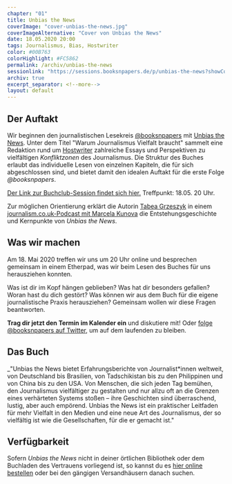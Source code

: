 ```yaml
---
chapter: "01"
title: Unbias the News
coverImage: "cover-unbias-the-news.jpg"
coverImageAlternative: "Cover von Unbias the News"
date: 18.05.2020 20:00
tags: Journalismus, Bias, Hostwriter
color: #00B763
colorHighlight: #FC5862
permalink: /archiv/unbias-the-news
sessionlink: "https://sessions.booksnpapers.de/p/unbias-the-news?showControls=true&showChat=true&showLineNumbers=true&useMonospaceFont=false"
archiv: true
excerpt_separator: <!--more-->
layout: default
---
```


<section markdown="1">

## Der Auftakt

Wir beginnen den journalistischen Lesekreis [@booksnpapers](https://twitter.com/booksnpapers) mit [Unbias the News](https://unbiasthenews.org/). Unter dem Titel "Warum Journalismus Vielfalt braucht" sammelt eine Redaktion rund um [Hostwriter](https://twitter.com/hostwriter) zahlreiche Essays und Perspektiven zu vielfältigen _Konfliktzonen_ des Journalismus. Die Struktur des Buches erlaubt das individuelle Lesen von einzelnen Kapiteln, die für sich abgeschlossen sind, und bietet damit den idealen Auftakt für die erste Folge _@booksnpapers_.<!--more-->

<a href="https://unbias-the-news.booksnpapers.de/" style="color: {{ colorHighlight }}}">Der Link zur Buchclub-Session findet sich hier.</a> Treffpunkt: 18.05. 20 Uhr.

Zur möglichen Orientierung erklärt die Autorin [Tabea Grzeszyk](https://twitter.com/tabeszyk) in einem [journalism.co.uk-Podcast mit Marcela Kunova](https://www.journalism.co.uk/podcast/-diversity-is-not-about-political-correctness-it-s-about-quality-journalism-/s399/a743875/) die Entstehungsgeschichte und Kernpunkte von _Unbias the News_. 

</section>

<section markdown="1">

## Was wir machen

Am 18. Mai 2020 treffen wir uns um 20 Uhr online und besprechen gemeinsam in einem Etherpad, was wir beim Lesen des Buches für uns herausziehen konnten.

Was ist dir im Kopf hängen geblieben? Was hat dir besonders gefallen? Woran hast du dich gestört? Was können wir aus dem Buch für die eigene journalistische Praxis herausziehen? Gemeinsam wollen wir diese Fragen beantworten.

**Trag dir jetzt den Termin im Kalender ein** und diskutiere mit! Oder [folge @booksnpapers auf Twitter](https://twitter.com/booksnpapers), um auf dem laufenden zu bleiben.

</section>

<section markdown="1">

## Das Buch

_"Unbias the News bietet Erfahrungsberichte von Journalist*innen weltweit, von Deutschland bis Brasilien, von Tadschikistan bis zu den Philippinen und von China bis zu den USA. Von Menschen, die sich jeden Tag bemühen, den Journalismus vielfältiger zu gestalten und nur allzu oft an die Grenzen eines verhärteten Systems stoßen – ihre Geschichten sind überraschend, lustig, aber auch empörend. Unbias the News ist ein praktischer Leitfaden für mehr Vielfalt in den Medien und eine neue Art des Journalismus, der so vielfältig ist wie die Gesellschaften, für die er gemacht ist." 

</section>

<section markdown="1">

## Verfügbarkeit

Sofern _Unbias the News_ nicht in deiner örtlichen Bibliothek oder dem Buchladen des Vertrauens vorliegend ist, so kannst du es [hier online bestellen](https://shop.correctiv.org/detail/index/sArticle/29/sCategory/5) oder bei den gängigen Versandhäusern danach suchen.

</section>